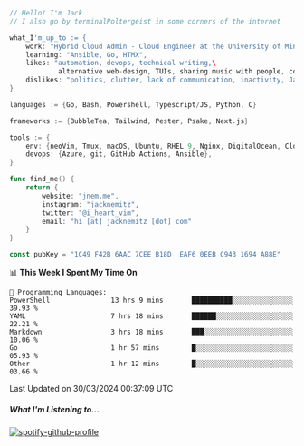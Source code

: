 ```go
// Hello! I'm Jack
// I also go by terminalPoltergeist in some corners of the internet

what_I'm_up_to := {
    work: "Hybrid Cloud Admin - Cloud Engineer at the University of Minnesota",
    learning: "Ansible, Go, HTMX",
    likes: "automation, devops, technical writing,\
            alternative web-design, TUIs, sharing music with people, coffee",
    dislikes: "politics, clutter, lack of communication, inactivity, Java",
}

languages := {Go, Bash, Powershell, Typescript/JS, Python, C}

frameworks := {BubbleTea, Tailwind, Pester, Psake, Next.js}

tools := {
    env: {neoVim, Tmux, macOS, Ubuntu, RHEL 9, Nginx, DigitalOcean, Cloudflare},
    devops: {Azure, git, GitHub Actions, Ansible},
}

func find_me() {
    return {
        website: "jnem.me",
        instagram: "jacknemitz",
        twitter: "@i_heart_vim",
        email: "hi [at] jacknemitz [dot] com"
    }
}

const pubKey = "1C49 F42B 6AAC 7CEE B18D  EAF6 0EEB C943 1694 A88E"
```

<!--START_SECTION:waka-->
📊 **This Week I Spent My Time On** 

```text
💬 Programming Languages: 
PowerShell               13 hrs 9 mins       ██████████░░░░░░░░░░░░░░░   39.93 % 
YAML                     7 hrs 18 mins       ██████░░░░░░░░░░░░░░░░░░░   22.21 % 
Markdown                 3 hrs 18 mins       ███░░░░░░░░░░░░░░░░░░░░░░   10.06 % 
Go                       1 hr 57 mins        █░░░░░░░░░░░░░░░░░░░░░░░░   05.93 % 
Other                    1 hr 12 mins        █░░░░░░░░░░░░░░░░░░░░░░░░   03.66 % 
```


 Last Updated on 30/03/2024 00:37:09 UTC
<!--END_SECTION:waka-->

##### What I'm Listening to...

[![spotify-github-profile](https://spotify-github-profile.vercel.app/api/view?uid=jack.nemitz&cover_image=true&show_offline=true&bar_color=53b14f&bar_color_cover=false&background_color=121212FF)](https://spotify-github-profile.vercel.app/api/view?uid=jack.nemitz&redirect=true)
